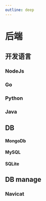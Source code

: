 ```yaml
---
outline: deep
---
```

# 后端

## 开发语言
### NodeJs
### Go
### Python
### Java

## DB
#### MongoDb
#### MySQL
#### SQLite

## DB manage
### Navicat
